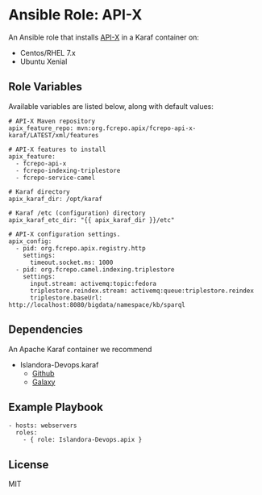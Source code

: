 # Ansible Role: API-X

An Ansible role that installs [API-X](https://github.com/fcrepo4-labs/fcrepo-api-x) in a Karaf container on:

* Centos/RHEL 7.x
* Ubuntu Xenial

## Role Variables

Available variables are listed below, along with default values:

```
# API-X Maven repository
apix_feature_repo: mvn:org.fcrepo.apix/fcrepo-api-x-karaf/LATEST/xml/features

# API-X features to install
apix_feature:
  - fcrepo-api-x
  - fcrepo-indexing-triplestore
  - fcrepo-service-camel

# Karaf directory
apix_karaf_dir: /opt/karaf

# Karaf /etc (configuration) directory
apix_karaf_etc_dir: "{{ apix_karaf_dir }}/etc"

# API-X configuration settings.
apix_config:
  - pid: org.fcrepo.apix.registry.http
    settings:
      timeout.socket.ms: 1000
  - pid: org.fcrepo.camel.indexing.triplestore
    settings:
      input.stream: activemq:topic:fedora
      triplestore.reindex.stream: activemq:queue:triplestore.reindex
      triplestore.baseUrl: http://localhost:8080/bigdata/namespace/kb/sparql
```

## Dependencies

An Apache Karaf container we recommend
* Islandora-Devops.karaf
     * [Github](https://github.com/Islandora-Devops/ansible-role-karaf)
     * [Galaxy](https://galaxy.ansible.com/Islandora-Devops/karaf/)
  
## Example Playbook

    - hosts: webservers
      roles:
        - { role: Islandora-Devops.apix }

## License

MIT